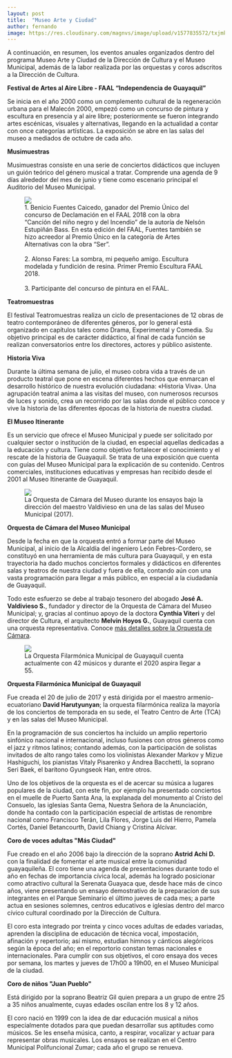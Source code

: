 ```yaml
---
layout: post
title:  "Museo Arte y Ciudad"
author: fernando
image: https://res.cloudinary.com/magnvs/image/upload/v1577835572/txjmkmjcoqfwowb6yppr.jpg
---
```

A continuación, en resumen, los eventos anuales organizados dentro del programa Museo Arte y Ciudad de la Dirección de Cultura y el Museo Municipal, además de la labor realizada por las orquestas y coros adscritos a la Dirección de Cultura.

**Festival de Artes al Aire Libre - FAAL “Independencia de Guayaquil”**

Se inicia en el año 2000 como un complemento cultural de la regeneración urbana para el Malecón 2000, empezó como un concurso de pintura y escultura en presencia y al aire libre; posteriormente se fueron integrando artes escénicas, visuales y alternativas, llegando en la actualidad a contar con once categorías artísticas. La exposición se abre en las salas del museo a mediados de octubre de cada año.

**Musimuestras**

Musimuestras consiste en una serie de conciertos didácticos que incluyen un guión teórico del género musical a tratar. Comprende una agenda de 9 días alrededor del mes de junio y tiene como escenario principal el Auditorio del Museo Municipal.

<figure class='full-width'>
  <img class="wide" src="//cdn.filestackcontent.com/ZguQAWxSXKCtLe15ydV9">
  <figcaption>1. Benicio Fuentes Caicedo, ganador del Premio Único del concurso de Declamación en el FAAL 2018 con la obra “Canción del niño negro y del Incendio” de la autoría de Nelsón Estupiñán Bass. En esta edición del FAAL, Fuentes también se hizo acreedor al Premio Único en la categoría de Artes Alternativas con la obra “Ser”.<br /><br/>2. Alonso Fares: La sombra, mi pequeño amigo. Escultura modelada y fundición de resina. Primer Premio Escultura FAAL 2018.<br /><br/>3. Participante del concurso de pintura en el FAAL.</figcaption>
</figure>

**Teatromuestras**

El festival Teatromuestras realiza un ciclo de presentaciones de 12 obras de teatro contemporáneo de diferentes géneros, por lo general está organizado en capítulos tales como Drama, Experimental y Comedia. Su objetivo principal es de carácter didáctico, al final de cada función se realizan conversatorios entre los directores, actores y público asistente.

**Historia Viva**

Durante la última semana de julio, el museo cobra vida a través de un producto teatral que pone en escena diferentes hechos que enmarcan el desarrollo histórico de nuestra evolución ciudadana: «Historia Viva». Una agrupación teatral anima a las visitas del museo, con numerosos recursos de luces y sonido, crea un recorrido por las salas donde el público conoce y vive la historia de las diferentes épocas de la historia de nuestra ciudad.

**El Museo Itinerante**

Es un servicio que ofrece el Museo Municipal y puede ser solicitado por cualquier sector o institución de la ciudad, en especial aquellas dedicadas a la educación y cultura. Tiene como objetivo fortalecer el conocimiento y el rescate de la historia de Guayaquil. Se trata de una exposición que cuenta con guías del Museo Municipal para la explicación de su contenido. Centros comerciales, instituciones educativas y empresas han recibido desde el 2001 al Museo Itinerante de Guayaquil.

<figure class='full-width'>
  <img class="wide" src="//res.cloudinary.com/magnvs/image/upload/v1501892745/ocm_fyijyy.jpg">
  <figcaption>La Orquesta de Cámara del Museo durante los ensayos bajo la dirección del maestro Valdivieso en una de las salas del Museo Municipal (2017).</figcaption>
</figure>

**Orquesta de Cámara del Museo Municipal**

Desde la fecha en que la orquesta entró a formar parte del Museo Municipal, al inicio de la Alcaldía del ingeniero León Febres-Cordero, se constituyó en una herramienta de más cultura para Guayaquil, y en esta trayectoria ha dado muchos conciertos formales y didácticos en diferentes salas y teatros de nuestra ciudad y fuera de ella, contando aún con una vasta programación para llegar a más público, en especial a la ciudadanía de Guayaquil.

Todo este esfuerzo se debe al trabajo tesonero del abogado **José A. Valdivieso S.**, fundador y director de la Orquesta de Cámara del Museo Municipal; y, gracias al continuo apoyo de la doctora **Cynthia Viteri** y del director de Cultura, el arquitecto **Melvin Hoyos G.**, Guayaquil cuenta con una orquesta representativa. Conoce [más detalles sobre la Orquesta de Cámara](//www.museoarteyciudad.com/ocmmg/).

<figure class='full-width'>
  <img class="wide" src="//cdn.filestackcontent.com/eoEtnFGlSCVrRLgAYet2">
  <figcaption>La Orquesta Filarmónica Municipal de Guayaquil cuenta actualmente con 42 músicos y durante el 2020 aspira llegar a 55.
  </figcaption>
</figure>

**Orquesta Filarmónica Municipal de Guayaquil**

Fue creada el 20 de julio de 2017 y está dirigida por el maestro armenio-ecuatoriano **David Harutyunyan**; la orquesta filarmónica realiza la mayoría de los conciertos de temporada en su sede, el Teatro Centro de Arte (TCA) y en las salas del Museo Municipal.

En la programación de sus conciertos ha incluido un amplio repertorio sinfónico nacional e internacional, incluso fusiones con otros géneros como el jazz y ritmos latinos; contando además, con la participación de solistas invitados de alto rango tales como los violinistas Alexander Markov y Mizue Hashiguchi, los pianistas Vitaly Pisarenko y Andrea Bacchetti, la soprano Seri Baek, el barítono Gyungseok Han, entre otros.

Uno de los objetivos de la orquesta es el de acercar su música a lugares populares de la ciudad, con este fin, por ejemplo ha presentado conciertos en el muelle de Puerto Santa Ana, la explanada del monumento al Cristo del Consuelo, las iglesias Santa Gema, Nuestra Señora de la Anunciación, donde ha contado con la participación especial de artistas de renombre nacional como Francisco Terán, Lila Flores, Jorge Luis del Hierro, Pamela Cortés, Daniel Betancourth, David Chiang y Cristina Alcívar.

**Coro de voces adultas "Más Ciudad"**

Fue creado en el año 2006 bajo la dirección de la soprano **Astrid Achi D.** con la finalidad de fomentar el arte musical entre la comunidad guayaquileña. El coro tiene una agenda de presentaciones durante todo el año en fechas de importancia cívica local, además ha logrado posicionar como atractivo cultural la Serenata Guayaca que, desde hace más de cinco años, viene presentando un ensayo demostrativo de la preparacíon de sus integrantes en el Parque Seminario el último jueves de cada mes; a parte actua en sesiones solemnes, centros educativos e iglesias dentro del marco cívico cultural coordinado por la Dirección de Cultura.

El coro esta integrado por treinta y cinco voces adultas de edades variadas, aprenden la disciplina de educación de técnica vocal, impostación, afinación y repertorio; así mismo, estudian himnos y cánticos alegóricos según la época del año; en el reportorio constan temas nacionales e internacionales. Para cumplir con sus objetivos, el coro ensaya dos veces por semana, los martes y jueves de 17h00 a 19h00, en el Museo Municipal de la ciudad.

**Coro de niños "Juan Pueblo"**

Está dirigido por la soprano Beatriz Gil quien prepara a un grupo de entre 25 a 35 niños anualmente, cuyas edades oscilan entre los 8 y 12 años.

El coro nació en 1999 con la idea de dar educación musical a niños especialmente dotados para que puedan desarrollar sus aptitudes como músicos. Se les enseña música, canto, a respirar, vocalizar y actuar para representar obras musicales. Los ensayos se realizan en el Centro Municipal Polifuncional Zumar; cada año el grupo se renueva.
